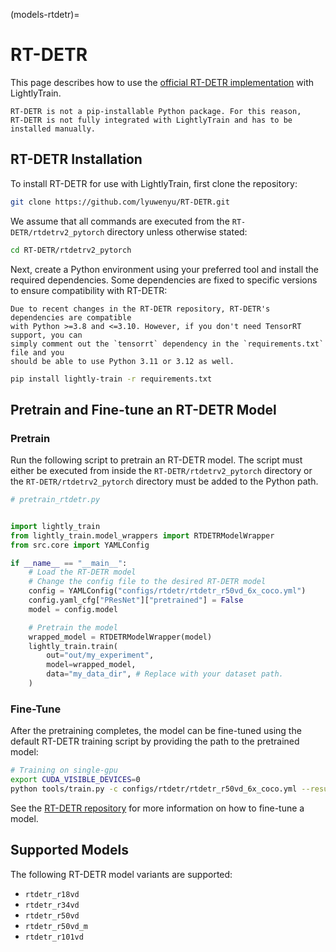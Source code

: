 (models-rtdetr)=

# RT-DETR

This page describes how to use the [official RT-DETR implementation](https://github.com/lyuwenyu/RT-DETR)
with LightlyTrain.

```{note}
RT-DETR is not a pip-installable Python package. For this reason,
RT-DETR is not fully integrated with LightlyTrain and has to be
installed manually.
```

## RT-DETR Installation

To install RT-DETR for use with LightlyTrain, first clone the repository:

```bash
git clone https://github.com/lyuwenyu/RT-DETR.git
```

We assume that all commands are executed from the `RT-DETR/rtdetrv2_pytorch` directory
unless otherwise stated:

```bash
cd RT-DETR/rtdetrv2_pytorch
```

Next, create a Python environment using your preferred tool and install the required dependencies.
Some dependencies are fixed to specific versions to ensure compatibility with RT-DETR:

```{note}
Due to recent changes in the RT-DETR repository, RT-DETR's dependencies are compatible
with Python >=3.8 and <=3.10. However, if you don't need TensorRT support, you can 
simply comment out the `tensorrt` dependency in the `requirements.txt` file and you 
should be able to use Python 3.11 or 3.12 as well.
```

```bash
pip install lightly-train -r requirements.txt
```

## Pretrain and Fine-tune an RT-DETR Model

### Pretrain

Run the following script to pretrain an RT-DETR model. The script must either
be executed from inside the `RT-DETR/rtdetrv2_pytorch` directory or the
`RT-DETR/rtdetrv2_pytorch` directory must be added to the Python path.

```python
# pretrain_rtdetr.py


import lightly_train
from lightly_train.model_wrappers import RTDETRModelWrapper
from src.core import YAMLConfig

if __name__ == "__main__":
    # Load the RT-DETR model
    # Change the config file to the desired RT-DETR model
    config = YAMLConfig("configs/rtdetr/rtdetr_r50vd_6x_coco.yml")
    config.yaml_cfg["PResNet"]["pretrained"] = False
    model = config.model

    # Pretrain the model
    wrapped_model = RTDETRModelWrapper(model)
    lightly_train.train(
        out="out/my_experiment",
        model=wrapped_model,
        data="my_data_dir", # Replace with your dataset path.
    )
```

### Fine-Tune

After the pretraining completes, the model can be fine-tuned using the default
RT-DETR training script by providing the path to the pretrained model:

```bash
# Training on single-gpu
export CUDA_VISIBLE_DEVICES=0
python tools/train.py -c configs/rtdetr/rtdetr_r50vd_6x_coco.yml --resume out/my_experiment/exported_models/exported_last.pt
```

See the [RT-DETR repository](https://github.com/lyuwenyu/RT-DETR/tree/main/rtdetrv2_pytorch)
for more information on how to fine-tune a model.

## Supported Models

The following RT-DETR model variants are supported:

- `rtdetr_r18vd`
- `rtdetr_r34vd`
- `rtdetr_r50vd`
- `rtdetr_r50vd_m`
- `rtdetr_r101vd`

